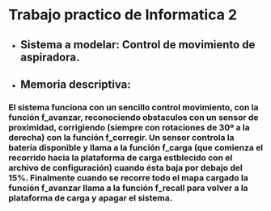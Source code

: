 # Trabajo practico de Informatica 2

- ## Sistema a modelar: Control de movimiento de aspiradora.

- ## Memoria descriptiva:
### El sistema funciona con un sencillo control movimiento, con la función f_avanzar, reconociendo obstaculos con un sensor de proximidad, corrigiendo (siempre con rotaciones de 30º a la derecha) con la función f_corregir. Un sensor controla la batería disponible y llama a la función f_carga (que comienza el recorrido hacia la plataforma de carga estblecido con el archivo de configuración) cuando ésta baja por debajo del 15%. Finalmente cuando se recorre todo el mapa cargado la función f_avanzar llama a la función f_recall para volver a la plataforma de carga y apagar el sistema.

